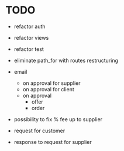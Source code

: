 # TODO

- refactor auth

- refactor views

- refactor test

- eliminate path_for with routes restructuring

- email
  - on approval for supplier
  - on approval for client
  - on approval
    - offer
    - order

- possibility to fix % fee up to supplier

- request for customer

- response to request for supplier

